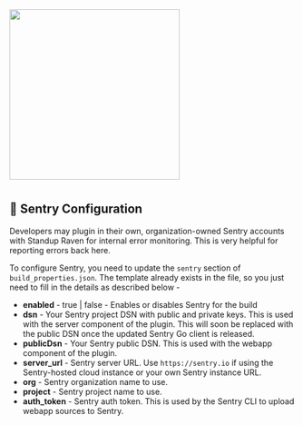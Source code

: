 <img src="assets/images/banner.png" width="300px">

#

## 🐞 Sentry Configuration

Developers may plugin in their own, organization-owned Sentry accounts with Standup Raven for internal error monitoring. This is very helpful for reporting errors back here. 

To configure Sentry, you need to update the `sentry` section of `build_properties.json`. The template already exists in the file, so you just need to fill in the details as described below -

* **enabled** - true | false - Enables or disables Sentry for the build
* **dsn** - Your Sentry project DSN with public and private keys. This is used with the server component of the plugin. This will soon be replaced with the public DSN once the updated Sentry Go client is released.
* **publicDsn** - Your Sentry public DSN. This is used with the webapp component of the plugin.
* **server_url** - Sentry server URL. Use `https://sentry.io` if using the Sentry-hosted cloud instance or your own Sentry instance URL.
* **org** - Sentry organization name to use.
* **project** - Sentry project name to use.
* **auth_token** - Sentry auth token. This is used by the Sentry CLI to upload webapp sources to Sentry.
